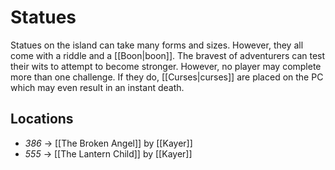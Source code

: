 # Statues
Statues on the island can take many forms and sizes. However, they all come with a riddle and a [[Boon|boon]].
The bravest of adventurers can test their wits to attempt to become stronger. However, no player may complete more than one challenge. If they do, [[Curses|curses]] are placed on the PC which may even result in an instant death.

## Locations
- *386* -> [[The Broken Angel]] by [[Kayer]]
- *555* -> [[The Lantern Child]] by [[Kayer]]